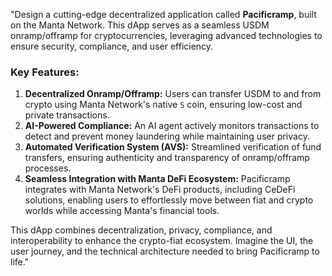 "Design a cutting-edge decentralized application called **Pacificramp**, built on the Manta Network. This dApp serves as a seamless USDM onramp/offramp for cryptocurrencies, leveraging advanced technologies to ensure security, compliance, and user efficiency.  

### Key Features:
1. **Decentralized Onramp/Offramp:** Users can transfer USDM to and from crypto using Manta Network's native `S` coin, ensuring low-cost and private transactions.  
2. **AI-Powered Compliance:** An AI agent actively monitors transactions to detect and prevent money laundering while maintaining user privacy.  
3. **Automated Verification System (AVS):** Streamlined verification of fund transfers, ensuring authenticity and transparency of onramp/offramp processes.  
4. **Seamless Integration with Manta DeFi Ecosystem:** Pacificramp integrates with Manta Network's DeFi products, including CeDeFi solutions, enabling users to effortlessly move between fiat and crypto worlds while accessing Manta's financial tools.  

This dApp combines decentralization, privacy, compliance, and interoperability to enhance the crypto-fiat ecosystem. Imagine the UI, the user journey, and the technical architecture needed to bring Pacificramp to life."